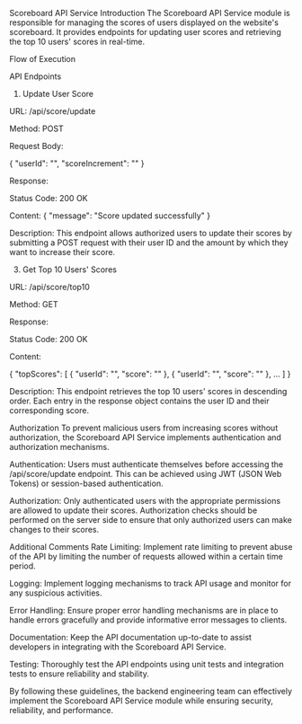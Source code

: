 Scoreboard API Service
Introduction
The Scoreboard API Service module is responsible for managing the scores of users displayed on the website's scoreboard. It provides endpoints for updating user scores and retrieving the top 10 users' scores in real-time.

Flow of Execution

API Endpoints
1. Update User Score

URL: /api/score/update

Method: POST

Request Body:

{
  "userId": "<string>",
  "scoreIncrement": "<number>"
}

Response:

Status Code: 200 OK

Content: { "message": "Score updated successfully" }

Description: This endpoint allows authorized users to update their scores by submitting a POST request with their user ID and the amount by which they want to increase their score.

3. Get Top 10 Users' Scores

URL: /api/score/top10

Method: GET

Response:

Status Code: 200 OK

Content:

{
  "topScores": [
    { "userId": "<string>", "score": "<number>" },
    { "userId": "<string>", "score": "<number>" },
    ...
  ]
}

Description: This endpoint retrieves the top 10 users' scores in descending order. Each entry in the response object contains the user ID and their corresponding score.

Authorization
To prevent malicious users from increasing scores without authorization, the Scoreboard API Service implements authentication and authorization mechanisms.

Authentication: Users must authenticate themselves before accessing the /api/score/update endpoint. This can be achieved using JWT (JSON Web Tokens) or session-based authentication.

Authorization: Only authenticated users with the appropriate permissions are allowed to update their scores. Authorization checks should be performed on the server side to ensure that only authorized users can make changes to their scores.

Additional Comments
Rate Limiting: Implement rate limiting to prevent abuse of the API by limiting the number of requests allowed within a certain time period.

Logging: Implement logging mechanisms to track API usage and monitor for any suspicious activities.

Error Handling: Ensure proper error handling mechanisms are in place to handle errors gracefully and provide informative error messages to clients.

Documentation: Keep the API documentation up-to-date to assist developers in integrating with the Scoreboard API Service.

Testing: Thoroughly test the API endpoints using unit tests and integration tests to ensure reliability and stability.

By following these guidelines, the backend engineering team can effectively implement the Scoreboard API Service module while ensuring security, reliability, and performance.
